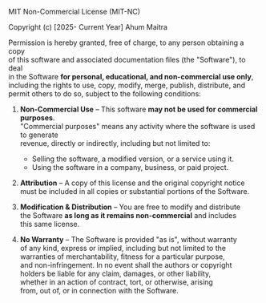 MIT Non-Commercial License (MIT-NC)  

Copyright (c) [2025- Current Year] Ahum Maitra  

Permission is hereby granted, free of charge, to any person obtaining a copy  
of this software and associated documentation files (the "Software"), to deal  
in the Software **for personal, educational, and non-commercial use only**,  
including the rights to use, copy, modify, merge, publish, distribute, and  
permit others to do so, subject to the following conditions:  

1. **Non-Commercial Use** – This software **may not be used for commercial purposes**.  
   "Commercial purposes" means any activity where the software is used to generate  
   revenue, directly or indirectly, including but not limited to:  
   - Selling the software, a modified version, or a service using it.  
   - Using the software in a company, business, or paid project.  

2. **Attribution** – A copy of this license and the original copyright notice  
   must be included in all copies or substantial portions of the Software.  

3. **Modification & Distribution** – You are free to modify and distribute  
   the Software **as long as it remains non-commercial** and includes  
   this same license.  

4. **No Warranty** – The Software is provided "as is", without warranty  
   of any kind, express or implied, including but not limited to the  
   warranties of merchantability, fitness for a particular purpose,  
   and non-infringement. In no event shall the authors or copyright  
   holders be liable for any claim, damages, or other liability,  
   whether in an action of contract, tort, or otherwise, arising  
   from, out of, or in connection with the Software.  